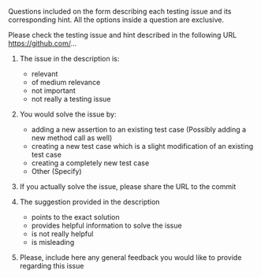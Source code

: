 Questions included on the form describing each testing issue and its corresponding hint. All the options inside a question are exclusive.

Please check the testing issue and hint described in the  following URL https://github.com/...

1. The issue in the description is:
    - relevant
    - of medium relevance
    - not important
    - not really a testing issue
2. You would solve the issue by: 
    - adding a new assertion to an existing test case (Possibly adding a new method call as well)
    - creating a new test case which is a slight modification of an existing test case
    - creating a completely new test case
    - Other (Specify)

3. If you actually solve the issue, please share the URL to the commit
4. The suggestion provided in the description
    - points to the exact solution
    - provides helpful information to solve the issue
    - is not really helpful
    - is misleading

5. Please, include here any general feedback you would like to provide regarding this issue

